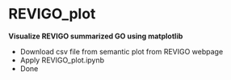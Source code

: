 # REVIGO_plot

**Visualize REVIGO summarized GO using matplotlib**

- Download csv file from semantic plot from REVIGO webpage 
- Apply REVIGO_plot.ipynb 
- Done



